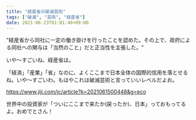 ```yaml
---
title: "経産省の破滅芸術"
tags: ["破滅", "芸術", "経産省"]
date: 2021-06-23T01:01:48+09:00
---
```


"経産省から同社に一定の働き掛けを行ったことを認めた。その上で、政府による同社への関与は「当然のこと」だと正当性を主張した。"

いや〜すごいね、経産省は。

「経済」「産業」「省」なのに、よくここまで日本全体の国際的信用を落とせるね。いや〜すごいわ。もはやこれは破滅芸術と言っていいレベルだよお。

<https://www.jiji.com/jc/article?k=2021061500448&g=eco>

世界中の投資家が「ついにここまで来たか(戻ったか)、日本」っておもってるよ。おめでとさん！